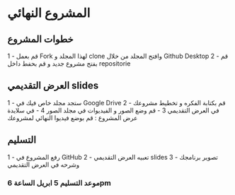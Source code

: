 # المشروع النهائي

## خطوات المشروع

1 - قم بعمل Fork لهذا المجلد و clone وافتح المجلد من خلال Github Desktop
2 - قم بفتح مشروع جديد و قم بحفط داخل repositorie

## العرض التقديمي slides

1 - ستجد مجلد خاص فيك في Google Drive
2 - قم بكتابة الفكره و تخطيط مشروعك في العرض التقديمي
3 - قم وضع الصور و الفيديوات في مجلد الصور
4 - في سلايدة عرض المشروع : قم بوضع فيديوا النهائي لمشروعك

## التسليم

1 - رفع المشروع في GitHub
2 - تعبيه العرض التقديمي slides
3 - تصوير برنامجك وشرحه في العرض التقديمي

### موعد التسليم 5 ابريل الساعة 6pm
